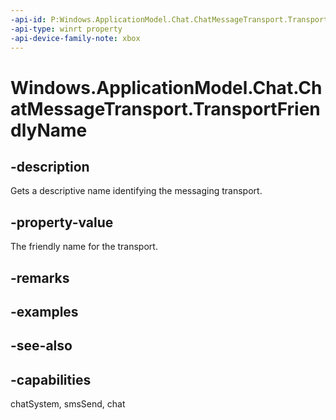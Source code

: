 ```yaml
---
-api-id: P:Windows.ApplicationModel.Chat.ChatMessageTransport.TransportFriendlyName
-api-type: winrt property
-api-device-family-note: xbox
---
```


<!-- Property syntax
public string TransportFriendlyName { get; }
-->

# Windows.ApplicationModel.Chat.ChatMessageTransport.TransportFriendlyName

## -description
Gets a descriptive name identifying the messaging transport.

## -property-value
The friendly name for the transport.

## -remarks

## -examples

## -see-also

## -capabilities
chatSystem, smsSend, chat
